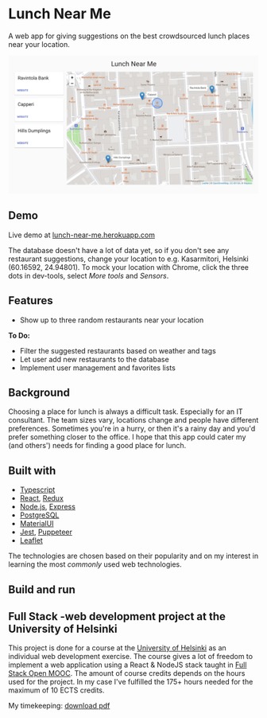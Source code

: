 # Lunch Near Me

A web app for giving suggestions on the best crowdsourced lunch places near your location.

![alt text](/assets/screenshot_for_readme.png?raw=true "Main view")

## Demo

Live demo at [lunch-near-me.herokuapp.com](https://lunch-near-me.herokuapp.com/)

The database doesn't have a lot of data yet, so if you don't see any restaurant suggestions, change your location to e.g. Kasarmitori, Helsinki (60.16592, 24.94801). To mock your location with Chrome, click the three dots in dev-tools, select _More tools_ and _Sensors_.

## Features

- Show up to three random restaurants near your location

**To Do:**

- Filter the suggested restaurants based on weather and tags
- Let user add new restaurants to the database
- Implement user management and favorites lists

## Background

Choosing a place for lunch is always a difficult task. Especially for an IT consultant. The team sizes vary, locations change and people have different preferences. Sometimes you're in a hurry, or then it's a rainy day and you'd prefer something closer to the office. I hope that this app could cater my (and others') needs for finding a good place for lunch.

## Built with

- [Typescript](https://www.typescriptlang.org/)
- [React](https://reactjs.org/), [Redux](https://redux.js.org/)
- [Node.js](https://nodejs.org/), [Express](https://expressjs.com/)
- [PostgreSQL](https://www.postgresql.org/)
- [MaterialUI](https://material-ui.com/)
- [Jest](https://jestjs.io/), [Puppeteer](https://pptr.dev/)
- [Leaflet](https://leafletjs.com/)

The technologies are chosen based on their popularity and on my interest in learning the most _commonly_ used web technologies.

## Build and run

## Full Stack -web development project at the University of Helsinki

This project is done for a course at the [University of Helsinki](https://www.helsinki.fi/en) as an individual web development exercise. The course gives a lot of freedom to implement a web application using a React & NodeJS stack taught in [Full Stack Open MOOC](https://fullstackopen.com/en/). The amount of course credits depends on the hours used for the project. In my case I've fulfilled the 175+ hours needed for the maximum of 10 ECTS credits.

My timekeeping: [download pdf](https://docs.google.com/spreadsheets/d/e/2PACX-1vRb-PwVgv3Fks8DDKxFA7A6wksru8mZOmHYCb9VlgfmoGrDDn-Iu6czRuVpahWLuzhMdG076ZUxYSUD/pub?gid=0&single=true&output=pdf)
